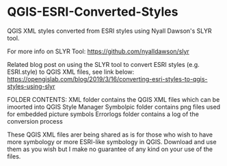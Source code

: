 # QGIS-ESRI-Converted-Styles

QGIS XML styles converted from ESRI styles using Nyall Dawson's SLYR tool.

For more info on SLYR Tool: https://github.com/nyalldawson/slyr

Related blog post on using the SLYR tool to convert ESRI styles (e.g. ESRI.style) to QGIS XML files, see link below:
https://opengislab.com/blog/2019/3/16/converting-esri-styles-to-qgis-styles-using-slyr

FOLDER CONTENTS:
XML folder contains the QGIS XML files which can be imoorted into QGIS Style Manager
Symbolpic folder contains png files used for embedded picture symbols 
Errorlogs folder contains a log of the conversion process

These QGIS XML files arer being shared as is for those who wish to have more symbology or more ESRI-like symbology in QGIS. Download and use them as you wish but I make no guarantee of any kind on your use of the files. 
